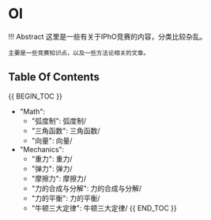 # OI

!!! Abstract
    这里是一些有关于IPhO竞赛的内容，分类比较杂乱。

    主要是一些竞赛知识点，以及一些方法论相关的文章。

## Table Of Contents

{{ BEGIN_TOC }}

- "Math":
  - "弧度制": 弧度制/
  - "三角函数": 三角函数/
  - "向量": 向量/
- "Mechanics":
  - "重力": 重力/
  - "弹力": 弹力/
  - "摩擦力": 摩擦力/
  - "力的合成与分解": 力的合成与分解/
  - "力的平衡": 力的平衡/
  - "牛顿三大定律": 牛顿三大定律/
{{ END_TOC }}
